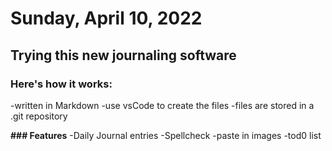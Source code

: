 # Sunday, April 10, 2022

## Trying this new journaling software

### Here's how it works:
-written in Markdown
-use vsCode to create the files
-files are stored in a .git repository

**### Features**
-Daily Journal entries
-Spellcheck
-paste in images
-tod0 list


